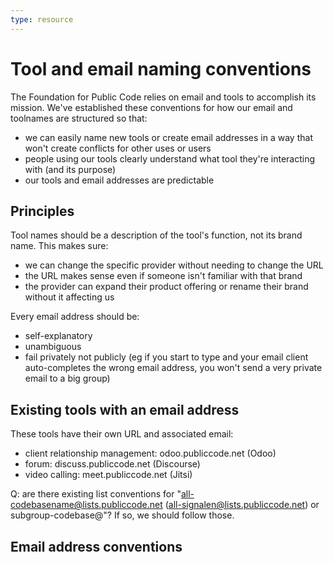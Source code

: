 ```yaml
---
type: resource
---
```


# Tool and email naming conventions

The Foundation for Public Code relies on email and tools to accomplish its mission. We've established these conventions for how our email and toolnames are structured so that:

* we can easily name new tools or create email addresses in a way that won't create conflicts for other uses or users
* people using our tools clearly understand what tool they're interacting with (and its purpose)
* our tools and email addresses are predictable

## Principles

Tool names should be a description of the tool's function, not its brand name. This makes sure:

* we can change the specific provider without needing to change the URL
* the URL makes sense even if someone isn't familiar with that brand
* the provider can expand their product offering or rename their brand without it affecting us

Every email address should be:

* self-explanatory
* unambiguous
* fail privately not publicly (eg if you start to type and your email client auto-completes the wrong email address, you won't send a very private email to a big group)

## Existing tools with an email address

These tools have their own URL and associated email:

* client relationship management: odoo.publiccode.net (Odoo)
* forum: discuss.publiccode.net (Discourse)
* video calling: meet.publiccode.net (Jitsi)

Q: are there existing list conventions for "all-codebasename@lists.publiccode.net (all-signalen@lists.publiccode.net) or subgroup-codebase@"? If so, we should follow those.

## Email address conventions
